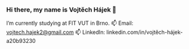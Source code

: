 ### Hi there, my name is Vojtěch Hájek 👋
I’m currently studying at FIT VUT in Brno.
📫 Email: vojtech.hajek2@gmail.com
📫 LinkedIn: linkedin.com/in/vojtěch-hájek-a20b93230
<!--
**BabushkaBoi1/BabushkaBoi1** is a ✨ _special_ ✨ repository because its `README.md` (this file) appears on your GitHub profile.

Here are some ideas to get you started:

- 🔭 I’m currently working on ...
- 🌱 I’m currently learning ...
- 👯 I’m looking to collaborate on ...
- 🤔 I’m looking for help with ...
- 💬 Ask me about ...
- 📫 How to reach me: ...
- 😄 Pronouns: ...
- ⚡ Fun fact: ...
-->
